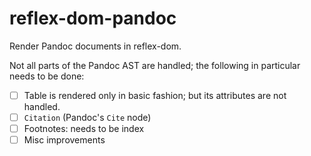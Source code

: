 # reflex-dom-pandoc

Render Pandoc documents in reflex-dom.

Not all parts of the Pandoc AST are handled; the following in particular needs to be done:

- [ ] Table is rendered only in basic fashion; but its attributes are not handled.
- [ ] `Citation` (Pandoc's `Cite` node)
- [ ] Footnotes: needs to be index
- [ ] Misc improvements
